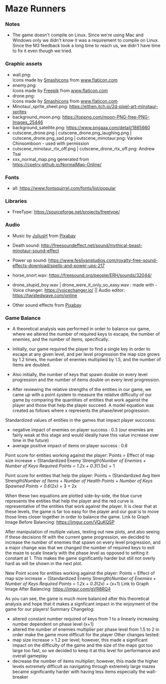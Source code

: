 # Maze Runners

### Notes

- The game doesn't compile on Linux. Since we're using Mac and Windows only we didn't know it was a requirement to compile on Linux. Since the M3 feedback took a long time to reach us, we didn't have time to fix it even though we tried.

### Graphic assets
* wall.png: <div>Icons made by <a href="https://www.flaticon.com/authors/smashicons" title="Smashicons">Smashicons</a> from <a href="https://www.flaticon.com/" title="Flaticon">www.flaticon.com</a></div>
* enemy.png: <div>Icons made by <a href="https://www.freepik.com" title="Freepik">Freepik</a> from <a href="https://www.flaticon.com/" title="Flaticon">www.flaticon.com</a></div>
* drone.png:  <div>Icons made by <a href="https://www.flaticon.com/authors/smashicons" title="Smashicons">Smashicons</a> from <a href="https://www.flaticon.com/" title="Flaticon">www.flaticon.com</a></div>
* Minotaur_sprite_sheet.png:  https://elthen.itch.io/2d-pixel-art-minotaur-sprites
* background_moon.png: https://toppng.com/moon-PNG-free-PNG-Images_25446
* background_satellite.png: https://www.pngaaa.com/detail/1865660
* cutscene_drone.png | cutscene_drone.png_laughing.png | cutscene_drone.png_sad.png | cutscene_minotaur.png: Varalee Chinsomboon - used with permission
* cutscene_minotaur_rtx_off.png | cutscene_drone_rtx_off.png: Andrew Tsai
* xxx_normal_map.png generated from https://cpetry.github.io/NormalMap-Online/

### Fonts
* all: https://www.fontsquirrel.com/fonts/list/popular

### Libraries
* FreeType: https://sourceforge.net/projects/freetype/

### Audio

* Music by <a href="/users/juliush-3921568/?tab=audio&amp;utm_source=link-attribution&amp;utm_medium=referral&amp;utm_campaign=audio&amp;utm_content=4238">JuliusH</a> from <a href="https://pixabay.com/?utm_source=link-attribution&amp;utm_medium=referral&amp;utm_campaign=music&amp;utm_content=4238">Pixabay</a>

* Death sound: http://freesoundeffect.net/sound/mythical-beast-minotaur-sound-effect

* Power up sound: https://www.fesliyanstudios.com/royalty-free-sound-effects-download/spells-and-power-ups-217

* horse_snort.wav: https://freesound.org/people/ERH/sounds/32044/

* drone_stupid_boy.wav | drone_were_it_only_so_easy.wav : made with - Voice changer: https://voicechanger.io/ || Audio editor: https://twistedwave.com/online

* Other sound effects from <a href="https://pixabay.com/music/?utm_source=link-attribution&amp;utm_medium=referral&amp;utm_campaign=music&amp;utm_content=6185">Pixabay</a>

### Game Balance
* A theoretical analysis was performed in order to balance our game, where we altered the number of required keys to escape, the number of enemies, and the number of items, specifically.
* Initially, our game required the player to find a single key in order to escape at any given level, and per level progression the map size grows by 1.2 times, the number of enemies multiplied by 1.5, and the number of items are doubled.
* Also initially, the number of keys that spawn double on every level progression and the number of items double on every level progression.

* After reviewing the relative strengths of the entities in our game, we came up with a point system to measure the relative difficulty of our game by comparing the quantities of entities that work against the player 
and those that help the player succeed. A model equation was created as follows where x represents the phase/level progression:

Standardized values of entities in the games that impact player succcess:
- negative impact of enemies on player success : 0.3 (our enemies are fairly weak at this stage and would ideally have this value increase over time in the future)
- average positive impact of items on player success : 0.6

Point score for entities working against the player:
Points = Effect of map size increase + (Standardized Enemy Strength)*Number of Enemies + Number of Keys Required
Points = 1.2x + 0.3*(1.5x) + 1

Point score for entities that help the player:
Points = (Standardized Avg Item Strength)*Number of Items + Number of Health Points + Number of Keys Spawned
Points = 0.6*(2x) + 3 + 2x

When these two equations are plotted side-by-side, the blue curve represents the entities that help the player and the red curve is representative of the entities that work against the player.
It is clear that at these levels, the game is far too easy for the player and our goal is to move those lines closer together in order to balance the game.
Link to Graph Image Before Balancing:
https://imgur.com/VQuKQSP

After manipulation of multiple values, testing out new plots, and also seeing if these decisions fit with the current game progression, we decided to increase the number of enemies that spawn on every level progression, and a major
change was that we changed the number of required keys to exit the maze to scale linearly with the phase level as opposed to setting it constant at 1. This makes the game significantly harder but still not overly hard as will be shown in the next plot.

New Point score for entities working against the player:
Points = Effect of map size increase + (Standardized Enemy Strength)*Number of Enemies + Number of Keys Required
Points = 1.2x + 0.3*(2x) + (x+1)
Link to Graph Image After Balancing:
https://imgur.com/gVR8RQ4

As you can see, the game is much more balanced after this theoretical analysis and hope that it makes a signficant impact in the enjoyment of the game for our players!
Summary Changelog:
- altered constant number required of keys from 1 to a linearly increasing number dependent on phase level (x+1)
- altered the number of enemies multiplier per phase level from 1.5 to 2 in order make the game more difficult for the player
Other changes tested:
- map size increase > 1.2 per level; however, this made a significant impact on the difficulty of the game and the size of the maps got too large too fast, so we decided to keep it at this level for performance and overall gameplay
- decrease the number of items multiplier; however, this made the higher levels extremely difficult as navigating through extremely large mazes became significantly harder with having less items especially the wall-breaker




